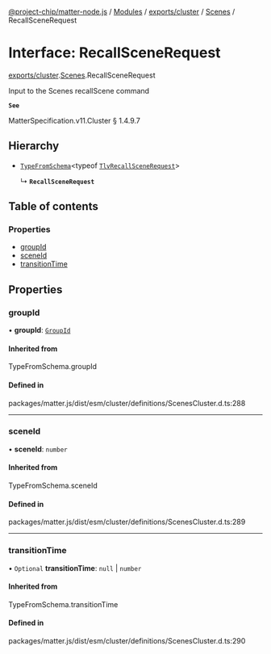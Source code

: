 [@project-chip/matter-node.js](../README.md) / [Modules](../modules.md) / [exports/cluster](../modules/exports_cluster.md) / [Scenes](../modules/exports_cluster.Scenes.md) / RecallSceneRequest

# Interface: RecallSceneRequest

[exports/cluster](../modules/exports_cluster.md).[Scenes](../modules/exports_cluster.Scenes.md).RecallSceneRequest

Input to the Scenes recallScene command

**`See`**

MatterSpecification.v11.Cluster § 1.4.9.7

## Hierarchy

- [`TypeFromSchema`](../modules/exports_tlv.md#typefromschema)\<typeof [`TlvRecallSceneRequest`](../modules/exports_cluster.Scenes.md#tlvrecallscenerequest)\>

  ↳ **`RecallSceneRequest`**

## Table of contents

### Properties

- [groupId](exports_cluster.Scenes.RecallSceneRequest.md#groupid)
- [sceneId](exports_cluster.Scenes.RecallSceneRequest.md#sceneid)
- [transitionTime](exports_cluster.Scenes.RecallSceneRequest.md#transitiontime)

## Properties

### groupId

• **groupId**: [`GroupId`](../modules/exports_datatype.md#groupid)

#### Inherited from

TypeFromSchema.groupId

#### Defined in

packages/matter.js/dist/esm/cluster/definitions/ScenesCluster.d.ts:288

___

### sceneId

• **sceneId**: `number`

#### Inherited from

TypeFromSchema.sceneId

#### Defined in

packages/matter.js/dist/esm/cluster/definitions/ScenesCluster.d.ts:289

___

### transitionTime

• `Optional` **transitionTime**: ``null`` \| `number`

#### Inherited from

TypeFromSchema.transitionTime

#### Defined in

packages/matter.js/dist/esm/cluster/definitions/ScenesCluster.d.ts:290
